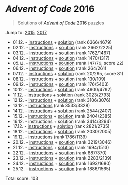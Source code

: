 # *Advent of Code* 2016
> Solutions of [*Advent of Code* 2016](http://adventofcode.com/2016/) puzzles

Jump to: [2015](https://github.com/katemihalikova/advent-of-code/tree/2015), [2017](https://github.com/katemihalikova/advent-of-code/tree/2017)

* 01.12. - [instructions](http://adventofcode.com/2016/day/1) + [solution](./01.js) (rank 6366/4679)
* 02.12. - [instructions](http://adventofcode.com/2016/day/2) + [solution](./02.js) (rank 2662/2225)
* 03.12. - [instructions](http://adventofcode.com/2016/day/3) + [solution](./03.js) (rank 1762/1467)
* 04.12. - [instructions](http://adventofcode.com/2016/day/4) + [solution](./04.js) (rank 1470/1317)
* 05.12. - [instructions](http://adventofcode.com/2016/day/5) + [solution](./05.php) (rank 147/79, score 22)
* 06.12. - [instructions](http://adventofcode.com/2016/day/6) + [solution](./06.js) (rank 264/261)
* 07.12. - [instructions](http://adventofcode.com/2016/day/7) + [solution](./07.js) (rank 20/295, score 81)
* 08.12. - [instructions](http://adventofcode.com/2016/day/8) + [solution](./08.js) (rank 130/109)
* 09.12. - [instructions](http://adventofcode.com/2016/day/9) + [solution](./09.js) (rank 176/5403)
* 10.12. - [instructions](http://adventofcode.com/2016/day/10) + [solution](./10.js) (rank 4900/4792)
* 11.12. - [instructions](http://adventofcode.com/2016/day/11) + [solution](./11.js) (rank 3023/2793)
* 12.12. - [instructions](http://adventofcode.com/2016/day/12) + [solution](./12.js) (rank 3106/3076)
* 13.12. - [instructions](http://adventofcode.com/2016/day/13) (rank 3533/3328)
* 14.12. - [instructions](http://adventofcode.com/2016/day/14) + [solution](./14.php) (rank 2544/2407)
* 15.12. - [instructions](http://adventofcode.com/2016/day/15) + [solution](./15.js) (rank 2404/2385)
* 16.12. - [instructions](http://adventofcode.com/2016/day/16) + [solution](./16.js) (rank 3414/3294)
* 17.12. - [instructions](http://adventofcode.com/2016/day/17) + [solution](./17.js) (rank 2821/2735)
* 18.12. - [instructions](http://adventofcode.com/2016/day/18) + [solution](./18.js) (rank 2030/2005)
* 19.12. - [instructions](http://adventofcode.com/2016/day/19) (rank 1786/1139)
* 20.12. - [instructions](http://adventofcode.com/2016/day/20) + [solution](./20.js) (rank 3219/3046)
* 21.12. - [instructions](http://adventofcode.com/2016/day/21) + [solution](./21.js) (rank 1694/1513)
* 22.12. - [instructions](http://adventofcode.com/2016/day/22) + [solution](./22.js) (rank 887/370)
* 23.12. - [instructions](http://adventofcode.com/2016/day/23) + [solution](./23.js) (rank 2283/2139)
* 24.12. - [instructions](http://adventofcode.com/2016/day/24) + [solution](./24.js) (rank 1693/1680)
* 25.12. - [instructions](http://adventofcode.com/2016/day/25) + [solution](./25.js) (rank 1886/1565)

Total score: 103
